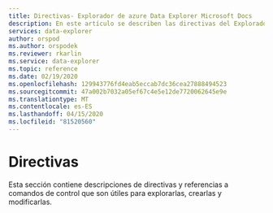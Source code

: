 ```yaml
---
title: Directivas- Explorador de azure Data Explorer Microsoft Docs
description: En este artículo se describen las directivas del Explorador de datos de Azure.
services: data-explorer
author: orspod
ms.author: orspodek
ms.reviewer: rkarlin
ms.service: data-explorer
ms.topic: reference
ms.date: 02/19/2020
ms.openlocfilehash: 129943776fd4eab5eccab7dc36cea27888494523
ms.sourcegitcommit: 47a002b7032a05ef67c4e5e12de7720062645e9e
ms.translationtype: MT
ms.contentlocale: es-ES
ms.lasthandoff: 04/15/2020
ms.locfileid: "81520560"
---
```

# <a name="policies"></a>Directivas

Esta sección contiene descripciones de directivas y referencias a comandos de control que son útiles para explorarlas, crearlas y modificarlas.